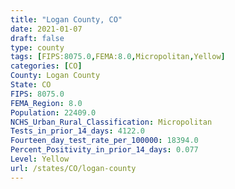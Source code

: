 ```yaml
---
title: "Logan County, CO"
date: 2021-01-07
draft: false
type: county
tags: [FIPS:8075.0,FEMA:8.0,Micropolitan,Yellow]
categories: [CO]
County: Logan County
State: CO
FIPS: 8075.0
FEMA_Region: 8.0
Population: 22409.0
NCHS_Urban_Rural_Classification: Micropolitan
Tests_in_prior_14_days: 4122.0
Fourteen_day_test_rate_per_100000: 18394.0
Percent_Positivity_in_prior_14_days: 0.077
Level: Yellow
url: /states/CO/logan-county
---
```



